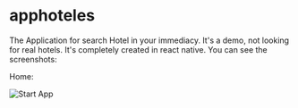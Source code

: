 # apphoteles
The Application for search Hotel in your immediacy. It's a demo, not looking for real hotels.
It's completely created in react native.
You can see the screenshots:

Home:

![Start App](https://i.imgur.com/a6onbaX.png)
